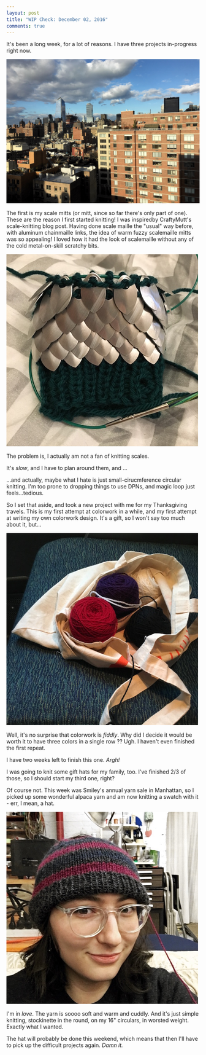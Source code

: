 ```yaml
---
layout: post
title: "WIP Check: December 02, 2016"
comments: true
---
```


It's been a long week, for a lot of reasons.
I have three projects in-progress right now.


<img src="/images/dec16/office-view.jpg"/>

The first is my scale mitts (or mitt, since so far there's only part of one). These are the reason I first started knitting! I was inspiredby CraftyMutt's scale-knitting blog post. Having done scale maille the "usual" way before, with aluminum chainmaille links, the idea of warm fuzzy scalemaille mitts was so appealing! I loved how it had the look of scalemaille without any of the cold metal-on-skill scratchy bits.

<img src="/images/dec16/scales.jpg"/>

The problem is, I actually am not a fan of knitting scales.

It's _slow_, and I have to plan around them, and ...

...and actually, maybe what I hate is just small-cirucmference circular knitting. I'm too prone to dropping things to use DPNs, and magic loop just feels...tedious.

So I set that aside, and took a new project with me for my Thanksgiving travels. This is my first attempt at colorwork in a while, and my first attempt at writing my own colorwork design. It's a gift, so I won't say too much about it, but...

<img src="/images/dec16/yarn.jpg"/>

Well, it's no surprise that colorwork is _fiddly_. Why did I decide it would be worth it to have three colors in a single row ?? Ugh. I haven't even finished the first repeat.

I have two weeks left to finish this one. _Argh!_

I was going to knit some gift hats for my family, too. I've finished 2/3 of those, so I should start my third one, right?

Of course not. This week was Smiley's annual yarn sale in Manhattan, so I picked up some wonderful alpaca yarn and am now knitting a swatch with it - err, I mean, a hat.

<img src="/images/dec16/hat.jpg"/>

I'm in _love_. The yarn is soooo soft and warm and cuddly. And it's just simple knitting, stockinette in the round, on my 16" circulars, in worsted weight. Exactly what I wanted.

The hat will probably be done this weekend, which means that then I'll have to pick up the difficult projects again. _Damn it._